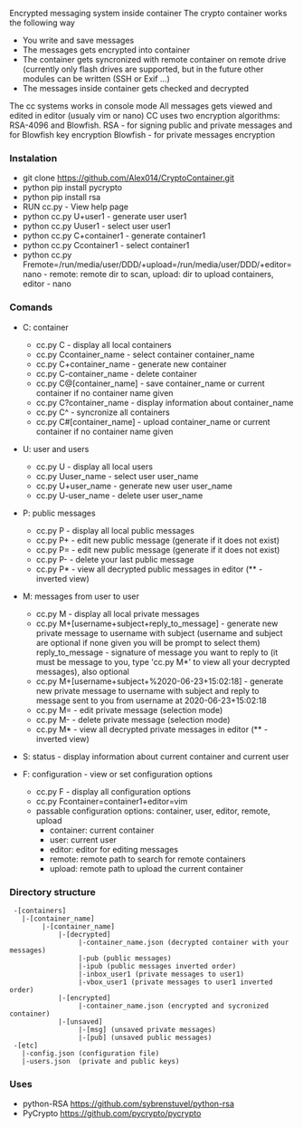 Encrypted messaging system inside container
The crypto container works the following way
* You write and save messages
* The messages gets encrypted into container
* The container gets syncronized with remote container on remote drive (currently only flash drives are supported, but in the future other modules can be written (SSH or Exif ...)
* The messages inside container gets checked and decrypted

The cc systems works in console mode
All messages gets viewed and edited in editor (usualy vim or nano)
CC uses two encryption algorithms: RSA-4096 and Blowfish.
RSA - for signing public and private messages and for Blowfish key encryption
Blowfish - for private messages encryption

### Instalation

* git clone https://github.com/Alex014/CryptoContainer.git
* python pip install pycrypto
* python pip install rsa
* RUN cc.py - View help page
* python cc.py U+user1 - generate user user1
* python cc.py Uuser1 - select user user1
* python cc.py C+container1 - generate container1
* python cc.py Ccontainer1 - select container1
* python cc.py Fremote=/run/media/user/DDD/+upload=/run/media/user/DDD/+editor=nano - remote: remote dir to scan, upload: dir to upload containers, editor - nano 
  
### Comands
 * C: container
    - cc.py C - display all local containers
    - cc.py Ccontainer_name - select container container_name
    - cc.py C+container_name - generate new container
    - cc.py C-container_name - delete container
    - cc.py C@[container_name] - save container_name or current container if no container name given
    - cc.py C?container_name - display information about container_name
    - cc.py C^ - syncronize all containers
    - cc.py C#[container_name] - upload container_name or current container if no container name given
 * U: user and users
    - cc.py U - display all local users
    - cc.py Uuser_name - select user user_name
    - cc.py U+user_name - generate new user user_name
    - cc.py U-user_name - delete user user_name
 * P: public messages
    - cc.py P - display all local public messages
    - cc.py P+ - edit new public message (generate if it does not exist)
    - cc.py P= - edit new public message (generate if it does not exist)
    - cc.py P- - delete your last public message
    - cc.py P* - view all decrypted public messages in editor (** - inverted view)
 * M: messages from user to user
    - cc.py M - display all local private messages
    - cc.py M+[username+subject+reply_to_message] - generate new private message to username with subject
(username and subject are optional if none given you will be prompt to select them)
reply_to_message - signature of message you want to reply to (it must be message to you, type 'cc.py M*' to view all your decrypted messages), also optional
    - cc.py M+[username+subject+%2020-06-23+15:02:18] - generate new private message to username with subject and reply to message sent to you from username at 2020-06-23+15:02:18
    - cc.py M= - edit private message (selection mode)
    - cc.py M- - delete private message (selection mode)
    - cc.py M* - view all decrypted private messages in editor (** - inverted view)

 * S: status - display information about current container and current user
 * F: configuration - view or set configuration options
    - cc.py F - display all configuration options
    - cc.py Fcontainer=container1+editor=vim
    - passable configuration options: container, user, editor, remote, upload
        - container: current container
        - user: current user
        - editor: editor for editing messages
        - remote: remote path to search for remote containers
        - upload: remote path to upload the current container

### Directory structure
```
 -[containers]
   |-[container_name]
        |-[container_name]
            |-[decrypted]
                 |-container_name.json (decrypted container with your messages)
                 |-pub (public messages)
                 |-ipub (public messages inverted order)
                 |-inbox_user1 (private messages to user1)
                 |-vbox_user1 (private messages to user1 inverted order)
            |-[encrypted]
                 |-container_name.json (encrypted and sycronized container)
            |-[unsaved]
                 |-[msg] (unsaved private messages)
                 |-[pub] (unsaved public messages)
 -[etc]
   |-config.json (configuration file)
   |-users.json  (private and public keys)
```

### Uses

* python-RSA https://github.com/sybrenstuvel/python-rsa
* PyCrypto https://github.com/pycrypto/pycrypto